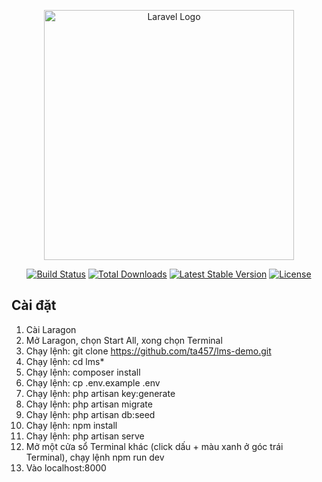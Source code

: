 <p align="center"><a href="https://laravel.com" target="_blank"><img src="https://raw.githubusercontent.com/laravel/art/master/logo-lockup/5%20SVG/2%20CMYK/1%20Full%20Color/laravel-logolockup-cmyk-red.svg" width="400" alt="Laravel Logo"></a></p>

<p align="center">
<a href="https://github.com/laravel/framework/actions"><img src="https://github.com/laravel/framework/workflows/tests/badge.svg" alt="Build Status"></a>
<a href="https://packagist.org/packages/laravel/framework"><img src="https://img.shields.io/packagist/dt/laravel/framework" alt="Total Downloads"></a>
<a href="https://packagist.org/packages/laravel/framework"><img src="https://img.shields.io/packagist/v/laravel/framework" alt="Latest Stable Version"></a>
<a href="https://packagist.org/packages/laravel/framework"><img src="https://img.shields.io/packagist/l/laravel/framework" alt="License"></a>
</p>

## Cài đặt

1. Cài Laragon
2. Mở Laragon, chọn Start All, xong chọn Terminal
3. Chạy lệnh: git clone https://github.com/ta457/lms-demo.git
4. Chạy lệnh: cd lms*
5. Chạy lệnh: composer install
6. Chạy lệnh: cp .env.example .env
7. Chạy lệnh: php artisan key:generate
8. Chạy lệnh: php artisan migrate
9. Chạy lệnh: php artisan db:seed
10. Chạy lệnh: npm install
11. Chạy lệnh: php artisan serve
12. Mở một cửa sổ Terminal khác (click dấu + màu xanh ở góc trái Terminal), chạy lệnh npm run dev
13. Vào localhost:8000
